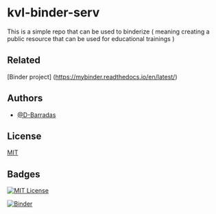 # kvl-binder-serv
  This is a simple repo that can be used to binderize ( meaning creating a public resource that can be used for educational trainings )  
## Related

[Binder project] (https://mybinder.readthedocs.io/en/latest/)
<!-- [KAUST]https://jbinder.kaust.edu.sa/user/kaust-vislab-kvl-binder-serv-48uqvcgj/lab -->

## Authors

- [@D-Barradas](https://www.github.com/D-Barradas)


## License

[MIT](https://choosealicense.com/licenses/mit/)


## Badges


[![MIT License](https://img.shields.io/badge/License-MIT-green.svg)](https://choosealicense.com/licenses/mit/) 

[![Binder](https://mybinder.org/badge_logo.svg)](https://mybinder.org/v2/gh/kaust-vislab/kvl-binder-serv/HEAD)